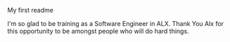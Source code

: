 My first readme

I'm so glad to be training as a Software Engineer in ALX.
Thank You Alx for this opportunity to be amongst people who will do hard things.
